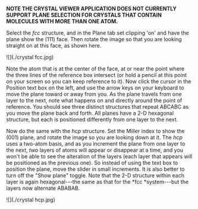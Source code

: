 

**NOTE  THE CRYSTAL VIEWER APPLICATION DOES NOT CURRENTLY SUPPORT PLANE SELECTION FOR CRYSTALS THAT CONTAIN MOLECULES WITH MORE THAN ONE ATOM.**

Select the *fcc* structure, and in the Plane tab set clipping 'on' and have the plane show the (111) face. Then rotate the image so that you are looking straight on at this face, as shown here.

![](./crystal fcc.jpg)




Note the atom that is at the center of the face, at or near the point where the three lines of the reference box intersect (or hold a pencil at this point on your screen so you can keep reference to it). Now click the cursor in the Position text box on the left, and use the arrow keys on your keyboard to move the plane toward or away from you. As the plane travels from one layer to the next, note what happens on and directly around the point of reference. You should see three distinct structures that repeat ABCABC as you move the plane back and forth. All planes have a 2-D hexagonal structure, but each is positioned differently from one layer to the next.

Now do the same with the *hcp* structure.  Set the Miller index to show the (001) plane, and rotate the image so you are looking down at it.  The *hcp* uses a two-atom basis, and as you increment the plane from one layer to the next, *two* layers of atoms will appear or disappear at a time, and you won't be able to see the alteration of the layers (each layer that appears will be positioned as the previous one). So instead of using the text box to position the plane, move the slider in small increments. It is also better to turn off the &quot;Show plane&quot; toggle. Note that the 2-D structure within each layer is again hexagonal---the same as that for the *fcc *system---but the layers now alternate ABABAB.

![](./crystal hcp.jpg)

